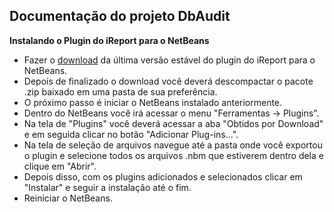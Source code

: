 ## Documentação do projeto DbAudit

**Instalando o Plugin do iReport para o NetBeans**

* Fazer o [download](http://plugins.netbeans.org/plugin/4425/ireport) da última versão estável do plugin do iReport para o NetBeans.
* Depois de finalizado o download você deverá descompactar o pacote .zip baixado em uma pasta de sua preferência.
* O próximo passo é iniciar o NetBeans instalado anteriormente.
* Dentro do NetBeans você irá acessar o menu "Ferramentas -> Plugins".
* Na tela de "Plugins" você deverá acessar a aba "Obtidos por Download" e em seguida clicar no botão "Adicionar Plug-ins...".
* Na tela de seleção de arquivos navegue até a pasta onde você exportou o plugin e selecione todos os arquivos .nbm que estiverem dentro dela e clique em "Abrir".
* Depois disso, com os plugins adicionados e selecionados clicar em "Instalar" e seguir a instalação até o fim.
* Reiniciar o NetBeans.


